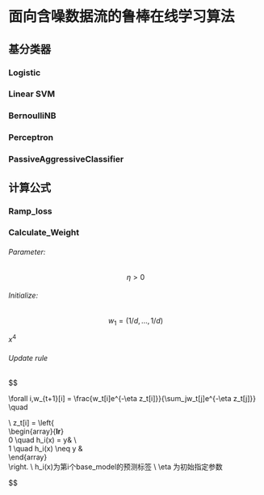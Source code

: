 # 面向含噪数据流的鲁棒在线学习算法

## 基分类器

### Logistic



### Linear SVM



### BernoulliNB



### Perceptron



### PassiveAggressiveClassifier





## 计算公式

### Ramp_loss

### Calculate_Weight 

###### Parameter:  

$$
\eta > 0
$$

###### Initialize:

$$
w_1 = (1/d,...,1/d)
$$

$x^4$

###### Update rule

$$

\forall i,w_{t+1}[i] = \frac{w_t[i]e^{-\eta z_t[i]}}{\sum_jw_t[j]e^{-\eta z_t[j]}} \quad

\\
z_t[i] = \left\{  
             \begin{array}{**lr**}  
             0 \quad h_i(x) = y&  \\  
             1 \quad h_i(x) \neq y &    
             \end{array}  
\right.
\\
h_i(x)为第i个base\_model的预测标签
\\
\eta 为初始指定参数

$$





